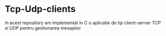 # Tcp-Udp-clients
in acest repository am implementat in C o aplicatie de tip client-server TCP si UDP pentru gestionarea mesajelor
